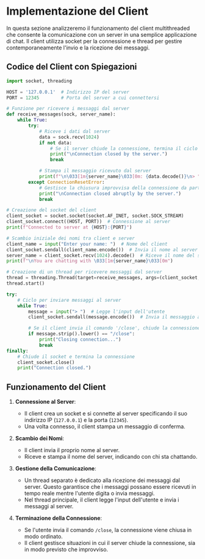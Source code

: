 # Implementazione del Client

In questa sezione analizzeremo il funzionamento del client multithreaded che consente la comunicazione con un server in una semplice applicazione di chat. Il client utilizza socket per la connessione e thread per gestire contemporaneamente l'invio e la ricezione dei messaggi.

## Codice del Client con Spiegazioni

```python
import socket, threading

HOST = '127.0.0.1'  # Indirizzo IP del server
PORT = 12345        # Porta del server a cui connettersi

# Funzione per ricevere i messaggi dal server
def receive_messages(sock, server_name):
    while True:
        try:
            # Riceve i dati dal server
            data = sock.recv(1024)
            if not data:
                # Se il server chiude la connessione, termina il ciclo
                print("\nConnection closed by the server.")
                break

            # Stampa il messaggio ricevuto dal server
            print(f"\n\033[1m{server_name}\033[0m: {data.decode()}\n> ", end="")
        except ConnectionResetError:
            # Gestisce la chiusura improvvisa della connessione da parte del server
            print("\nConnection closed abruptly by the server.")
            break

# Creazione del socket del client
client_socket = socket.socket(socket.AF_INET, socket.SOCK_STREAM)
client_socket.connect((HOST, PORT))  # Connessione al server
print(f"Connected to server at {HOST}:{PORT}")

# Scambio iniziale dei nomi tra client e server
client_name = input("Enter your name: ")  # Nome del client
client_socket.sendall(client_name.encode())  # Invia il nome al server
server_name = client_socket.recv(1024).decode()  # Riceve il nome del server
print(f"\nYou are chatting with \033[1m{server_name}\033[0m")

# Creazione di un thread per ricevere messaggi dal server
thread = threading.Thread(target=receive_messages, args=(client_socket, server_name), daemon=True)
thread.start()

try:
    # Ciclo per inviare messaggi al server
    while True:
        message = input("> ")  # Legge l'input dell'utente
        client_socket.sendall(message.encode())  # Invia il messaggio al server

        # Se il client invia il comando '/close', chiude la connessione
        if message.strip().lower() == "/close":
            print("Closing connection...")
            break
finally:
    # Chiude il socket e termina la connessione
    client_socket.close()
    print("Connection closed.")
```

## Funzionamento del Client

1. **Connessione al Server**:

   - Il client crea un socket e si connette al server specificando il suo indirizzo IP (`127.0.0.1`) e la porta (`12345`).
   - Una volta connesso, il client stampa un messaggio di conferma.

2. **Scambio dei Nomi**:

   - Il client invia il proprio nome al server.
   - Riceve e stampa il nome del server, indicando con chi sta chattando.

3. **Gestione della Comunicazione**:

   - Un thread separato è dedicato alla ricezione dei messaggi dal server. Questo garantisce che i messaggi possano essere ricevuti in tempo reale mentre l'utente digita o invia messaggi.
   - Nel thread principale, il client legge l'input dell'utente e invia i messaggi al server.

4. **Terminazione della Connessione**:
   - Se l'utente invia il comando `/close`, la connessione viene chiusa in modo ordinato.
   - Il client gestisce situazioni in cui il server chiude la connessione, sia in modo previsto che improvviso.
